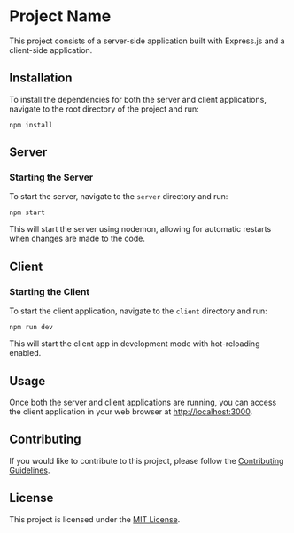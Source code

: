 # Project Name

This project consists of a server-side application built with Express.js and a client-side application.

## Installation

To install the dependencies for both the server and client applications, navigate to the root directory of the project and run:

```npm install```


## Server

### Starting the Server

To start the server, navigate to the `server` directory and run:

```npm start```


This will start the server using nodemon, allowing for automatic restarts when changes are made to the code.

## Client

### Starting the Client

To start the client application, navigate to the `client` directory and run:

```npm run dev```


This will start the client app in development mode with hot-reloading enabled.

## Usage

Once both the server and client applications are running, you can access the client application in your web browser at [http://localhost:3000](http://localhost:5001).

## Contributing

If you would like to contribute to this project, please follow the [Contributing Guidelines](CONTRIBUTING.md).

## License

This project is licensed under the [MIT License](LICENSE).
